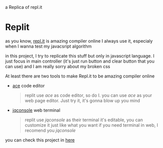 a Replica of repl.it

# Replit

as you know, [repl.it](https://repl.it/languages/javascript) is amazing compiler online
I always use it, especialy when I wanna test my javacsript algorithm

in this project, I try to replicate this stuff but only in javascript language.
I just focus in main controller (it's just run button and clear button that you can use) and I am really sorry about my broken css


At least there are two tools to make Repl.it to be amazing compiler online

- [ace](http://ace.c9.io/) code editor
    > replit use _ace_ as code editor, so do I. 
    > you can use _ace_ as your web page editor. Just try it, it's gonna blow up you mind

- [jqconsole](replit.github.io/jq-console/) web terminal
    > replit use _jqconsole_ as their terminal
    > it's editable, you can customize it just like what you want
    > if you need terminal in web, I recomend you _jqconsole_

you can check this project in [here](https://colorcreate.github.io/replit/)


